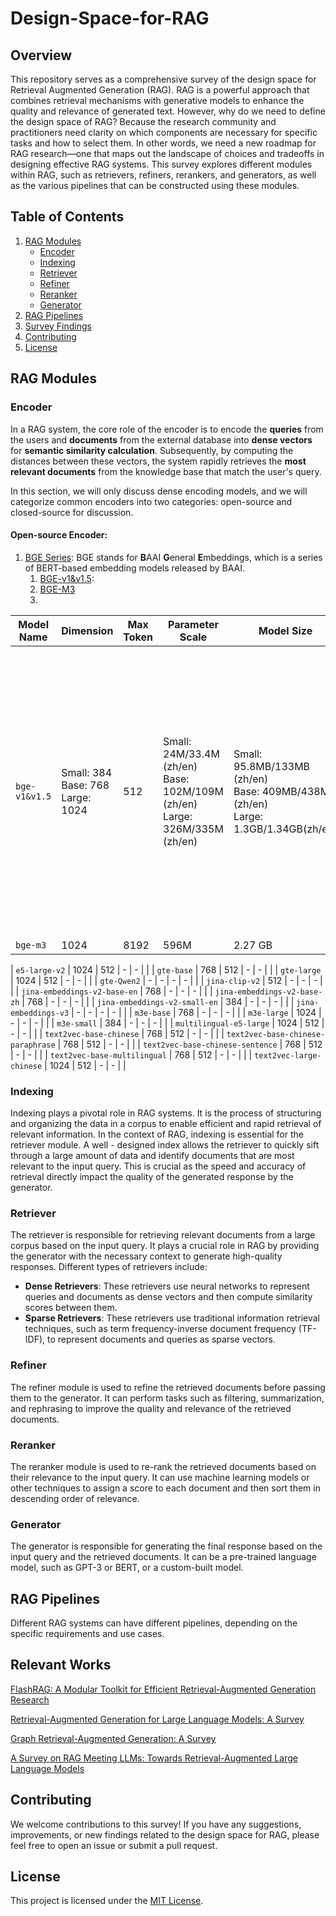 # Design-Space-for-RAG

## Overview
This repository serves as a comprehensive survey of the design space for Retrieval Augmented Generation (RAG). RAG is a powerful approach that combines retrieval mechanisms with generative models to enhance the quality and relevance of generated text. 
However, why do we need to define the design space of RAG? Because the research community and practitioners need clarity on which components are necessary for specific tasks and how to select them. In other words, we need a new roadmap for RAG research—one that maps out the landscape of choices and tradeoffs in designing effective RAG systems.  This survey explores different modules within RAG, such as retrievers, refiners, rerankers, and generators, as well as the various pipelines that can be constructed using these modules.

## Table of Contents
1. [RAG Modules](#rag-modules)
    - [Encoder](#encoder)
    - [Indexing](#indexing)
    - [Retriever](#retriever)
    - [Refiner](#refiner)
    - [Reranker](#reranker)
    - [Generator](#generator)
3. [RAG Pipelines](#rag-pipelines)
4. [Survey Findings](#survey-findings)
5. [Contributing](#contributing)
6. [License](#license)

## RAG Modules

### Encoder
In a RAG system, the core role of the encoder is to encode the **queries** from the users and **documents** from the external database into **dense vectors** for **semantic similarity calculation**. Subsequently, by computing the distances between these vectors, the system rapidly retrieves the **most relevant documents** from the knowledge base that match the user's query.

In this section, we will only discuss dense encoding models, and we will categorize common encoders into two categories: open-source and closed-source for discussion.

#### Open-source Encoder:
1. [BGE Series](https://bge-model.com/bge/index.html): BGE stands for **B**AAI **G**eneral **E**mbeddings, which is a series of BERT-based embedding models released by BAAI.
	1. [BGE-v1&v1.5](https://bge-model.com/bge/bge_v1_v1.5.html):  
	2. [BGE-M3](https://bge-model.com/bge/bge_m3.html)
 	3. 


| Model Name                     | Dimension | Max Token | Parameter Scale | Model Size    | Introduction                                                                 |
|----------------------------------------|---------------|----------------------|--------------------------|-----------------------|-----------------------------------------------------------------------------|
| `bge-v1&v1.5`                  | Small: 384<br>Base: 768<br>Large: 1024     | 512       |  Small: 24M/33.4M (zh/en)<br>Base: 102M/109M (zh/en)<br>Large: 326M/335M (zh/en)<br> | Small: 95.8MB/133MB (zh/en)<br>Base: 409MB/438MB (zh/en)<br>Large: 1.3GB/1.34GB(zh/en)<br> |The v1 version introduced multilingual (Chinese/English) and multi-scale (large/medium/small) models. The v1.5 version optimized retrieval capabilities in instruction-free scenarios, addressing issues with vector similarity distribution while balancing embedding quality and model scale. This encoder also supports [Matryoshka truncation](https://arxiv.org/pdf/2205.13147). During fine-tuning, users can specify different truncation lengths . |
| `bge-m3`                       | 1024      | 8192      | 596M            | 2.27 GB       |                                                                             |




| `e5-large-v2`                  | 1024      | 512       | -               | -             |                                                                             |
| `gte-base`                     | 768       | 512       | -               | -             |                                                                             |
| `gte-large`                    | 1024      | 512       | -               | -             |                                                                             |
| `gte-Qwen2`                    | -         | -         | -               | -             |                                                                             |
| `jina-clip-v2`                 | 512       | -         | -               | -             |                                                                             |
| `jina-embeddings-v2-base-en`   | 768       | -         | -               | -             |                                                                             |
| `jina-embeddings-v2-base-zh`   | 768       | -         | -               | -             |                                                                             |
| `jina-embeddings-v2-small-en`  | 384       | -         | -               | -             |                                                                             |
| `jina-embeddings-v3`           | -         | -         | -               | -             |                                                                             |
| `m3e-base`                     | 768       | -         | -               | -             |                                                                             |
| `m3e-large`                    | 1024      | -         | -               | -             |                                                                             |
| `m3e-small`                    | 384       | -         | -               | -             |                                                                             |
| `multilingual-e5-large`        | 1024      | 512       | -               | -             |                                                                             |
| `text2vec-base-chinese`        | 768       | 512       | -               | -             |                                                                             |
| `text2vec-base-chinese-paraphrase` | 768     | 512       | -               | -             |                                                                             |
| `text2vec-base-chinese-sentence` | 768     | 512       | -               | -             |                                                                             |
| `text2vec-base-multilingual`   | 768       | 512       | -               | -             |                                                                             |
| `text2vec-large-chinese`       | 1024      | 512       | -               | -             |                                                                             |


### Indexing
Indexing plays a pivotal role in RAG systems. It is the process of structuring and organizing the data in a corpus to enable efficient and rapid retrieval of relevant information.
In the context of RAG, indexing is essential for the retriever module. A well - designed index allows the retriever to quickly sift through a large amount of data and identify documents that are most relevant to the input query. This is crucial as the speed and accuracy of retrieval directly impact the quality of the generated response by the generator.

### Retriever
The retriever is responsible for retrieving relevant documents from a large corpus based on the input query. It plays a crucial role in RAG by providing the generator with the necessary context to generate high-quality responses. Different types of retrievers include:
- **Dense Retrievers**: These retrievers use neural networks to represent queries and documents as dense vectors and then compute similarity scores between them.
- **Sparse Retrievers**: These retrievers use traditional information retrieval techniques, such as term frequency-inverse document frequency (TF-IDF), to represent documents and queries as sparse vectors.

### Refiner
The refiner module is used to refine the retrieved documents before passing them to the generator. It can perform tasks such as filtering, summarization, and rephrasing to improve the quality and relevance of the retrieved documents.

### Reranker
The reranker module is used to re-rank the retrieved documents based on their relevance to the input query. It can use machine learning models or other techniques to assign a score to each document and then sort them in descending order of relevance.

### Generator
The generator is responsible for generating the final response based on the input query and the retrieved documents. It can be a pre-trained language model, such as GPT-3 or BERT, or a custom-built model.

## RAG Pipelines
Different RAG systems can have different pipelines, depending on the specific requirements and use cases. 

## Relevant Works
[FlashRAG: A Modular Toolkit for Efficient Retrieval-Augmented Generation Research](https://arxiv.org/abs/2405.13576)  

[Retrieval-Augmented Generation for Large Language Models: A Survey](https://arxiv.org/abs/2312.10997)

[Graph Retrieval-Augmented Generation: A Survey](https://arxiv.org/abs/2408.08921)

[A Survey on RAG Meeting LLMs: Towards Retrieval-Augmented Large Language Models](https://arxiv.org/abs/2405.06211)


## Contributing
We welcome contributions to this survey! If you have any suggestions, improvements, or new findings related to the design space for RAG, please feel free to open an issue or submit a pull request.

## License
This project is licensed under the [MIT License](LICENSE).
